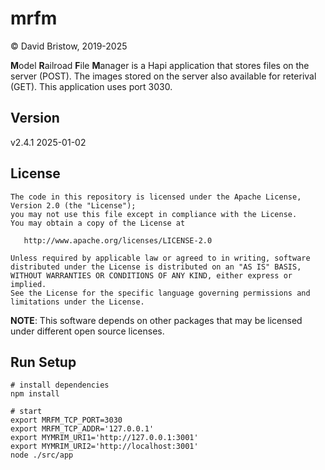 # mrfm

&copy; David Bristow, 2019-2025

**M**odel **R**ailroad **F**ile **M**anager is a Hapi application that stores files on the server (POST). The images stored on the server also available for reterival (GET). This application uses port 3030.

## Version

v2.4.1 2025-01-02


## License

    The code in this repository is licensed under the Apache License, Version 2.0 (the "License");
    you may not use this file except in compliance with the License.
    You may obtain a copy of the License at

       http://www.apache.org/licenses/LICENSE-2.0

    Unless required by applicable law or agreed to in writing, software
    distributed under the License is distributed on an "AS IS" BASIS,
    WITHOUT WARRANTIES OR CONDITIONS OF ANY KIND, either express or implied.
    See the License for the specific language governing permissions and
    limitations under the License.

**NOTE**: This software depends on other packages that may be licensed under different open source licenses.

## Run Setup

    # install dependencies
    npm install

    # start
    export MRFM_TCP_PORT=3030
    export MRFM_TCP_ADDR='127.0.0.1'
    export MYMRIM_URI1='http://127.0.0.1:3001'
    export MYMRIM_URI2='http://localhost:3001'
    node ./src/app
